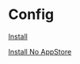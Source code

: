 # Config
[Install](https://raw.githubusercontent.com/Nightwindx/Config/refs/heads/main/Lockdown%20Mode%20-%20Copy.mobileconfig)

[Install No AppStore](https://raw.githubusercontent.com/Nightwindx/Config/refs/heads/main/Nope%20AppStore.mobileconfig)

